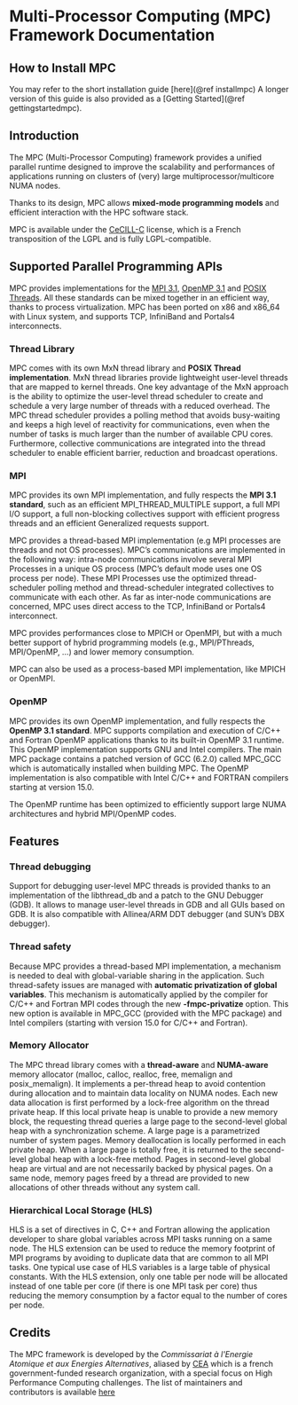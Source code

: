 Multi-Processor Computing (MPC) Framework Documentation
=======================================================

How to Install MPC
------------------

You may refer to the short installation guide [here](@ref installmpc)
A longer version of this guide is also provided as a [Getting Started](@ref gettingstartedmpc).


Introduction
------------

The MPC (Multi-Processor Computing) framework provides a unified parallel
runtime designed to improve the scalability and performances of applications
running on clusters of (very) large multiprocessor/multicore NUMA nodes.

Thanks to its design, MPC allows **mixed-mode programming models** and efficient
interaction with the HPC software stack.

MPC is available under the [CeCILL-C][CCC_LNK] license, which is a French
transposition of the LGPL and is fully LGPL-compatible.


Supported Parallel Programming APIs
------------

MPC provides implementations for the [MPI 3.1][MPI_LNK], [OpenMP 3.1][OMP_LNK]
and [POSIX Threads][PTH_LNK].  All these standards can be mixed together in an
efficient way, thanks to process virtualization.  MPC has been ported on x86 and
x86_64 with Linux system, and supports TCP, InfiniBand and Portals4
interconnects.

### Thread Library ###

MPC comes with its own MxN thread library and **POSIX Thread implementation**.
MxN thread libraries provide lightweight user-level threads that are mapped to
kernel threads. One key advantage of the MxN approach is the ability to optimize
the user-level thread scheduler to create and schedule a very large number of
threads with a reduced overhead. The MPC thread scheduler provides a polling
method that avoids busy-waiting and keeps a high level of reactivity for
communications, even when the number of tasks is much larger than the number of
available CPU cores. Furthermore, collective communications are integrated into
the thread scheduler to enable efficient barrier, reduction and broadcast
operations.

### MPI ###

MPC provides its own MPI implementation, and fully respects the **MPI 3.1
standard**, such as an efficient MPI_THREAD_MULTIPLE support, a full MPI I/O
support, a full non-blocking collectives support with efficient progress threads
and an efficient Generalized requests support.

MPC provides a thread-based MPI implementation (e.g MPI processes are threads
and not OS processes).  MPC’s communications are implemented in the following
way: intra-node communications involve several MPI Processes in a unique OS
process (MPC’s default mode uses one OS process per node). These MPI Processes
use the optimized thread-scheduler polling method and thread-scheduler
integrated collectives to communicate with each other. As far as inter-node
communications are concerned, MPC uses direct access to the TCP, InfiniBand or
Portals4 interconnect.

MPC provides performances close to MPICH or OpenMPI, but with a much better
support of hybrid programming models (e.g., MPI/PThreads, MPI/OpenMP, …) and
lower memory consumption.

MPC can also be used as a process-based MPI implementation, like MPICH or
OpenMPI.


### OpenMP ###

MPC provides its own OpenMP implementation, and fully respects the **OpenMP 3.1
standard**.  MPC supports compilation and execution of C/C++ and Fortran OpenMP
applications thanks to its built-in OpenMP 3.1 runtime. This OpenMP
implementation supports GNU and Intel compilers. The main MPC package contains a
patched version of GCC (6.2.0) called MPC_GCC which is automatically installed
when building MPC. The OpenMP implementation is also compatible with Intel C/C++
and FORTRAN compilers starting at version 15.0.

The OpenMP runtime has been optimized to efficiently support large NUMA
architectures and hybrid MPI/OpenMP codes.

Features
--------

### Thread debugging ###

Support for debugging user-level MPC threads is provided thanks to an
implementation of the libthread_db and a patch to the GNU Debugger (GDB). It
allows to manage user-level threads in GDB and all GUIs based on GDB. It is also
compatible with Allinea/ARM DDT debugger (and SUN’s DBX debugger).

### Thread safety ###

Because MPC provides a thread-based MPI implementation, a mechanism is needed to
deal with global-variable sharing in the application. Such thread-safety issues
are managed with **automatic privatization of global variables**. This mechanism
is automatically applied by the compiler for C/C++ and Fortran MPI codes through
the new **-fmpc-privatize** option. This new option is available in MPC_GCC
(provided with the MPC package) and Intel compilers (starting with version 15.0
for C/C++ and Fortran).

### Memory Allocator ###

The MPC thread library comes with a **thread-aware** and **NUMA-aware** memory
allocator (malloc, calloc, realloc, free, memalign and posix_memalign). It
implements a per-thread heap to avoid contention during allocation and to
maintain data locality on NUMA nodes. Each new data allocation is first
performed by a lock-free algorithm on the thread private heap. If this local
private heap is unable to provide a new memory block, the requesting thread
queries a large page to the second-level global heap with a synchronization
scheme. A large page is a parametrized number of system pages. Memory
deallocation is locally performed in each private heap. When a large page is
totally free, it is returned to the second-level global heap with a lock-free
method. Pages in second-level global heap are virtual and are not necessarily
backed by physical pages. On a same node, memory pages freed by a thread are
provided to new allocations of other
threads without any system call.

### Hierarchical Local Storage (HLS) ###

HLS is a set of directives in C, C++ and Fortran allowing the application
developer to share global variables across MPI tasks running on a same node. The
HLS extension can be used to reduce the memory footprint of MPI programs by
avoiding to duplicate data that are common to all MPI tasks. One typical use
case of HLS variables is a large table of physical constants. With the HLS
extension, only one table per node will be allocated instead of one table per
core (if there is one MPI task per core) thus reducing the memory consumption by
a factor equal to the number of cores per node.

Credits
-------
The MPC framework is developed by the *Commissariat à l'Energie Atomique et aux
Energies Alternatives*, aliased by [CEA][CEA_LNK] which is a french
government-funded research organization, with a special focus on High
Performance Computing challenges. The list of maintainers and contributors is
available [here][MAINTAINERS_MD]

[CCC_LNK]: http://www.cecill.info/index.en.html "CeCILL-C License"
[PTH_LNK]: http://pubs.opengroup.org/onlinepubs/007904975/basedefs/pthread.h.html "POSIX Threads Standard"
[OMP_LNK]: http://www.openmp.org/mp-documents/OpenMP3.1.pdf "OpenMP 3.1 standard"
[MPI_LNK]: https://www.mpi-forum.org/docs/mpi-3.1/mpi31-report.pdf "MPI 3.1 Standard"
[CEA_LNK]: http://www.cea.fr/english-portal/ "CEA Home Page"

[MAINTAINERS_MD]: ../../../MAINTAINERS
